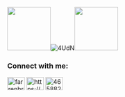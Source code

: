   
<img height="100" height="100" src="https://upload.wikimedia.org/wikipedia/commons/8/85/Black_300.jpg">![4UdN](https://user-images.githubusercontent.com/41688158/156873952-c9701fc6-9530-48b5-96b6-dde13f603807.gif)<img height="100" height="100" src="https://upload.wikimedia.org/wikipedia/commons/8/85/Black_300.jpg">

<h3 align="left">Connect with me:</h3>
<p align="left">
<a href="https://instagram.com/farrenbrat" target="blank"><img align="center" src="https://raw.githubusercontent.com/rahuldkjain/github-profile-readme-generator/master/src/images/icons/Social/instagram.svg" alt="farrenbrat" height="30" width="40" /></a>
<a href="https://linkedin.com/in/https://www.linkedin.com/in/mesandra/" target="blank"><img align="center" src="https://raw.githubusercontent.com/rahuldkjain/github-profile-readme-generator/master/src/images/icons/Social/linked-in-alt.svg" alt="https://www.linkedin.com/in/mesandra/" height="30" width="40" /></a>
<a href="https://discord.gg/465882712755011594" target="blank"><img align="center" src="https://raw.githubusercontent.com/rahuldkjain/github-profile-readme-generator/master/src/images/icons/Social/discord.svg" alt="465882712755011594" height="30" width="40" /></a>






